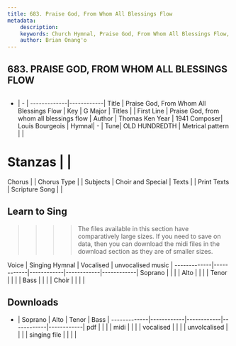 ```yaml
---
title: 683. Praise God, From Whom All Blessings Flow
metadata:
    description: 
    keywords: Church Hymnal, Praise God, From Whom All Blessings Flow, Praise God, from whom all blessings flow, 
    author: Brian Onang'o
---
```



## 683. PRAISE GOD, FROM WHOM ALL BLESSINGS FLOW

```txt

```

- |   -  |
-------------|------------|
Title | Praise God, From Whom All Blessings Flow |
Key | G Major |
Titles |  |
First Line | Praise God, from whom all blessings flow |
Author | Thomas Ken
Year | 1941
Composer| Louis Bourgeois |
Hymnal|  - |
Tune| OLD HUNDREDTH |
Metrical pattern | |
# Stanzas |  |
Chorus |  |
Chorus Type |  |
Subjects | Choir and Special |
Texts |  |
Print Texts | 
Scripture Song |  |
  
## Learn to Sing

>>>> The files available in this section have comparatively large sizes. If you need to save on data, then you can download the midi files in the download section as they are of smaller sizes.

Voice |  Singing Hymnal | Vocalised | unvocalised music |
-------------|------------|------------|------------|------------|
Soprano | | | |
Alto | | | |
Tenor | | | |
Bass | | | |
Choir | | | |

## Downloads

- |  Soprano | Alto | Tenor | Bass |
-------------|------------|------------|------------|------------|
pdf | | | |
midi | | | |
vocalised | | | |
unvolcalised | | | |
singing file | | | |
  